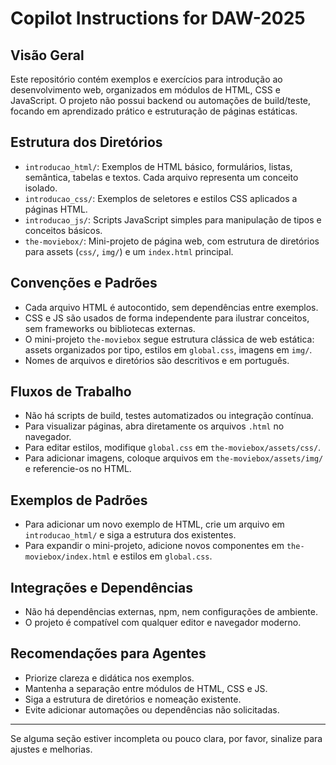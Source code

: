 # Copilot Instructions for DAW-2025

## Visão Geral
Este repositório contém exemplos e exercícios para introdução ao desenvolvimento web, organizados em módulos de HTML, CSS e JavaScript. O projeto não possui backend ou automações de build/teste, focando em aprendizado prático e estruturação de páginas estáticas.

## Estrutura dos Diretórios
- `introducao_html/`: Exemplos de HTML básico, formulários, listas, semântica, tabelas e textos. Cada arquivo representa um conceito isolado.
- `introducao_css/`: Exemplos de seletores e estilos CSS aplicados a páginas HTML.
- `introducao_js/`: Scripts JavaScript simples para manipulação de tipos e conceitos básicos.
- `the-moviebox/`: Mini-projeto de página web, com estrutura de diretórios para assets (`css/`, `img/`) e um `index.html` principal.

## Convenções e Padrões
- Cada arquivo HTML é autocontido, sem dependências entre exemplos.
- CSS e JS são usados de forma independente para ilustrar conceitos, sem frameworks ou bibliotecas externas.
- O mini-projeto `the-moviebox` segue estrutura clássica de web estática: assets organizados por tipo, estilos em `global.css`, imagens em `img/`.
- Nomes de arquivos e diretórios são descritivos e em português.

## Fluxos de Trabalho
- Não há scripts de build, testes automatizados ou integração contínua.
- Para visualizar páginas, abra diretamente os arquivos `.html` no navegador.
- Para editar estilos, modifique `global.css` em `the-moviebox/assets/css/`.
- Para adicionar imagens, coloque arquivos em `the-moviebox/assets/img/` e referencie-os no HTML.

## Exemplos de Padrões
- Para adicionar um novo exemplo de HTML, crie um arquivo em `introducao_html/` e siga a estrutura dos existentes.
- Para expandir o mini-projeto, adicione novos componentes em `the-moviebox/index.html` e estilos em `global.css`.

## Integrações e Dependências
- Não há dependências externas, npm, nem configurações de ambiente.
- O projeto é compatível com qualquer editor e navegador moderno.

## Recomendações para Agentes
- Priorize clareza e didática nos exemplos.
- Mantenha a separação entre módulos de HTML, CSS e JS.
- Siga a estrutura de diretórios e nomeação existente.
- Evite adicionar automações ou dependências não solicitadas.

---

Se alguma seção estiver incompleta ou pouco clara, por favor, sinalize para ajustes e melhorias.